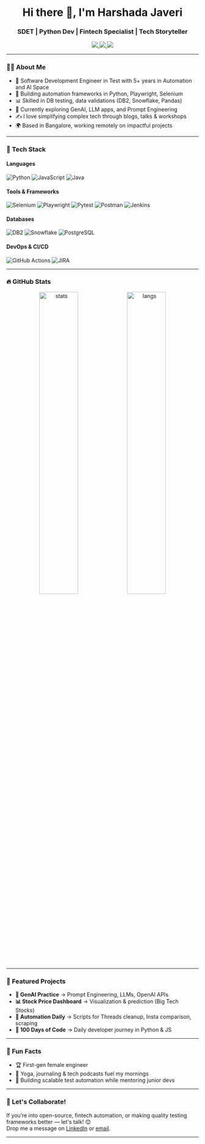 <h1 align="center">Hi there 👋, I'm Harshada Javeri</h1>
<h3 align="center">SDET | Python Dev | Fintech Specialist | Tech Storyteller</h3>

<p align="center">
  <a href="https://www.linkedin.com/in/harshada-javeri/" target="_blank">
    <img src="https://img.shields.io/badge/-LinkedIn-0077B5?style=flat-square&logo=linkedin&logoColor=white" />
  </a>
  <a href="mailto:your.email@example.com">
    <img src="https://img.shields.io/badge/-Email-D14836?style=flat-square&logo=gmail&logoColor=white" />
  </a>
  <a href="https://medium.com/@yourhandle">
    <img src="https://img.shields.io/badge/-Blog-12100E?style=flat-square&logo=medium&logoColor=white" />
  </a>
</p>

---

### 💁‍♀️ About Me

- 🔬 Software Development Engineer in Test with 5+ years in Automation and AI Space 
- 🧪 Building automation frameworks in Python, Playwright, Selenium  
- 📊 Skilled in DB testing, data validations (DB2, Snowflake, Pandas)  
- 🌱 Currently exploring GenAI, LLM apps, and Prompt Engineering  
- ✍️ I love simplifying complex tech through blogs, talks & workshops  
- 🌍 Based in Bangalore, working remotely on impactful projects  

---

### 💼 Tech Stack

#### Languages
![Python](https://img.shields.io/badge/-Python-3776AB?style=flat-square&logo=python&logoColor=white)
![JavaScript](https://img.shields.io/badge/-JavaScript-F7DF1E?style=flat-square&logo=javascript&logoColor=black)
![Java](https://img.shields.io/badge/-Java-007396?style=flat-square&logo=java&logoColor=white)

#### Tools & Frameworks
![Selenium](https://img.shields.io/badge/-Selenium-43B02A?style=flat-square&logo=selenium&logoColor=white)
![Playwright](https://img.shields.io/badge/-Playwright-2EAD33?style=flat-square&logo=playwright&logoColor=white)
![Pytest](https://img.shields.io/badge/-Pytest-3776AB?style=flat-square&logo=pytest&logoColor=white)
![Postman](https://img.shields.io/badge/-Postman-FF6C37?style=flat-square&logo=postman&logoColor=white)
![Jenkins](https://img.shields.io/badge/-Jenkins-D24939?style=flat-square&logo=jenkins&logoColor=white)

#### Databases
![DB2](https://img.shields.io/badge/-IBM%20DB2-003366?style=flat-square&logo=ibm&logoColor=white)
![Snowflake](https://img.shields.io/badge/-Snowflake-56B9EB?style=flat-square&logo=snowflake&logoColor=white)
![PostgreSQL](https://img.shields.io/badge/-PostgreSQL-4169E1?style=flat-square&logo=postgresql&logoColor=white)

#### DevOps & CI/CD
![GitHub Actions](https://img.shields.io/badge/-GitHub%20Actions-2088FF?style=flat-square&logo=github-actions&logoColor=white)
![JIRA](https://img.shields.io/badge/-JIRA-0052CC?style=flat-square&logo=jira&logoColor=white)

---

### 🔥 GitHub Stats

<p align="center">
  <img src="https://github-readme-stats.vercel.app/api?username=your-username&show_icons=true&theme=radical" alt="stats" width="45%"/>
  <img src="https://github-readme-stats.vercel.app/api/top-langs/?username=your-username&layout=compact&theme=radical" alt="langs" width="45%"/>
</p>

---

### 📘 Featured Projects

- **🧠 GenAI Practice** → Prompt Engineering, LLMs, OpenAI APIs  
- **📊 Stock Price Dashboard** → Visualization & prediction (Big Tech Stocks)  
- **🧪 Automation Daily** → Scripts for Threads cleanup, Insta comparison, scraping  
- **🌱 100 Days of Code** → Daily developer journey in Python & JS  

---

### 🎯 Fun Facts

- 🏆 First-gen female engineer   
- 🧘 Yoga, journaling & tech podcasts fuel my mornings  
- 🌻 Building scalable test automation while mentoring junior devs  

---

### 📌 Let's Collaborate!
If you’re into open-source, fintech automation, or making quality testing frameworks better — let's talk! 😊  
Drop me a message on [LinkedIn](https://www.linkedin.com/in/harshada-javeri/) or [email](mailto:your.email@example.com).

---
